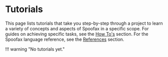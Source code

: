 # Tutorials
This page lists tutorials that take you step-by-step through a project to learn a variety of concepts and aspects of Spoofax in a specific scope. For guides on achieving specific tasks, see the [How To's](/howtos/) section. For the Spoofax language reference, see the [References](/references/) section.

!!! warning "No tutorials yet."
